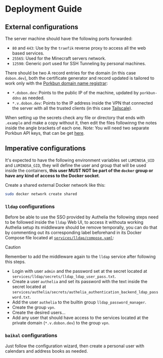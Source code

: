 # Deployment Guide
[](.md)
## External configurations
The server machine should have the following ports forwarded:
- `80` and `443`: Use by the `traefik` reverse proxy to access all the web based services.
- `25565`: Used for the Minecraft servers network.
- `12590`: Generic port used for SSH Tunneling by personal machines.

There should be two A record entries for the domain (in this case `dobon.dev`), both the certificate generator and record updated is tailored to work only with the [Porkbun domain name registrar](https://porkbun.com/):
- `*.dobon.dev`: Points to the public IP of the machine, updated by `porkbun-ddns` as needed.
- `*.v.dobon.dev`: Points to the IP address inside the VPN that connected the server with all the trusted clients (in this case [Tailscale](https://tailscale.com/)).

When setting up the secrets check any file or directory that ends with `.example` and make a copy without it, then edit the files followinng the notes inside the angle brackets of each one. _Note:_ You will need two separate Porkbun API keys, that can be get [here](https://porkbun.com/account/api). 

## Imperative configurations

It's expected to have the following environment variables set `LUMINOSA_UID` and `LUMINOSA_GID`, they will define the user and group that will be used inside the containers, **this user MUST NOT be part of the `docker` group or have any kind of access to the Docker socket**.

Create a shared external Docker network like this:
```sh
sudo docker network create shared
```

### `lldap` configurations
Before be able to use the SSO provided by Authelia the following steps need to be followed inside the `lldap` Web UI, to access it withouta working Authelia setup its middleware should be remove temporally, you can do that by commenting out its corresponding label beforehand in its Docker Compose file located at [`services/lldap/compose.yaml`](./services/lldap/compose.yaml):

> [!CAUTION]
> Remember to add the middleware again to the `lldap` service after following this steps.

- Login with user `admin` and the password set at the secret located at `services/lldap/secrets/lldap_ldap_user_pass.txt`.
- Create a user `authelia` and set its password with the text inside the secret located at `services/authelia/secrets/authelia_authentication_backend_ldap_password.txt`.
- Add the user `authelia` to the builtin group `lldap_password_manager`.
- Create the group `vpn`.
- Create the desired users...
- Add any user that should have access to the services located at the private domain (`*.v.dobon.dev`) to the group `vpn`.

### `baïkal` configurations
Just follow the configuration wizard, then create a personal user with calendars and address books as needed.

